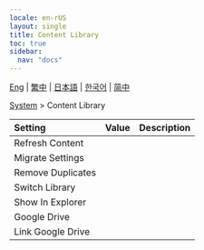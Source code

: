 ```yaml
---
locale: en-rUS
layout: single
title: Content Library
toc: true
sidebar:
  nav: "docs"
---
```

[Eng](/dancexr/menu/2025.4/system2/library) | [繁中](/tw/dancexr/menu/2025.4/system2/library) | [日本語](/jp/dancexr/menu/2025.4/system2/library) | [한국어](/kr/dancexr/menu/2025.4/system2/library) | [简中](/zh/dancexr/menu/2025.4/system2/library)

[System](../menu#System) > Content Library



| Setting | Value | Description |
| :--- | --- | :--- |
| Refresh Content || 
| Migrate Settings || 
| Remove Duplicates || 
| Switch Library || 
| Show In Explorer || 
| Google Drive || 
| Link Google Drive || 
